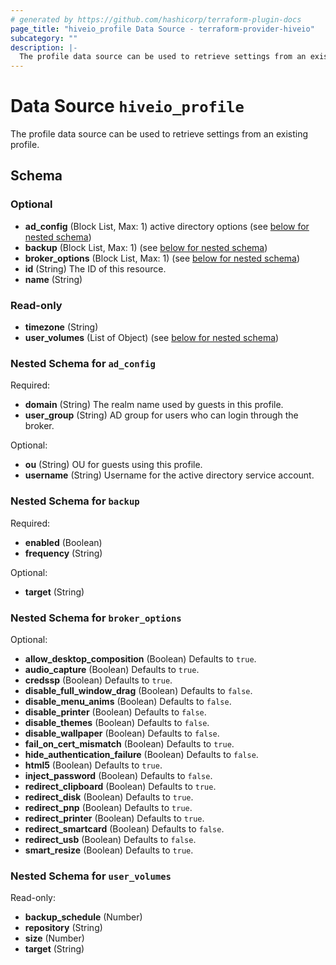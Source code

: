 ```yaml
---
# generated by https://github.com/hashicorp/terraform-plugin-docs
page_title: "hiveio_profile Data Source - terraform-provider-hiveio"
subcategory: ""
description: |-
  The profile data source can be used to retrieve settings from an existing profile.
---
```


# Data Source `hiveio_profile`

The profile data source can be used to retrieve settings from an existing profile.



<!-- schema generated by tfplugindocs -->
## Schema

### Optional

- **ad_config** (Block List, Max: 1) active directory options (see [below for nested schema](#nestedblock--ad_config))
- **backup** (Block List, Max: 1) (see [below for nested schema](#nestedblock--backup))
- **broker_options** (Block List, Max: 1) (see [below for nested schema](#nestedblock--broker_options))
- **id** (String) The ID of this resource.
- **name** (String)

### Read-only

- **timezone** (String)
- **user_volumes** (List of Object) (see [below for nested schema](#nestedatt--user_volumes))

<a id="nestedblock--ad_config"></a>
### Nested Schema for `ad_config`

Required:

- **domain** (String) The realm name used by guests in this profile.
- **user_group** (String) AD group for users who can login through the broker.

Optional:

- **ou** (String) OU for guests using this profile.
- **username** (String) Username for the active directory service account.


<a id="nestedblock--backup"></a>
### Nested Schema for `backup`

Required:

- **enabled** (Boolean)
- **frequency** (String)

Optional:

- **target** (String)


<a id="nestedblock--broker_options"></a>
### Nested Schema for `broker_options`

Optional:

- **allow_desktop_composition** (Boolean) Defaults to `true`.
- **audio_capture** (Boolean) Defaults to `true`.
- **credssp** (Boolean) Defaults to `true`.
- **disable_full_window_drag** (Boolean) Defaults to `false`.
- **disable_menu_anims** (Boolean) Defaults to `false`.
- **disable_printer** (Boolean) Defaults to `false`.
- **disable_themes** (Boolean) Defaults to `false`.
- **disable_wallpaper** (Boolean) Defaults to `false`.
- **fail_on_cert_mismatch** (Boolean) Defaults to `true`.
- **hide_authentication_failure** (Boolean) Defaults to `false`.
- **html5** (Boolean) Defaults to `true`.
- **inject_password** (Boolean) Defaults to `false`.
- **redirect_clipboard** (Boolean) Defaults to `true`.
- **redirect_disk** (Boolean) Defaults to `true`.
- **redirect_pnp** (Boolean) Defaults to `true`.
- **redirect_printer** (Boolean) Defaults to `true`.
- **redirect_smartcard** (Boolean) Defaults to `false`.
- **redirect_usb** (Boolean) Defaults to `false`.
- **smart_resize** (Boolean) Defaults to `true`.


<a id="nestedatt--user_volumes"></a>
### Nested Schema for `user_volumes`

Read-only:

- **backup_schedule** (Number)
- **repository** (String)
- **size** (Number)
- **target** (String)


